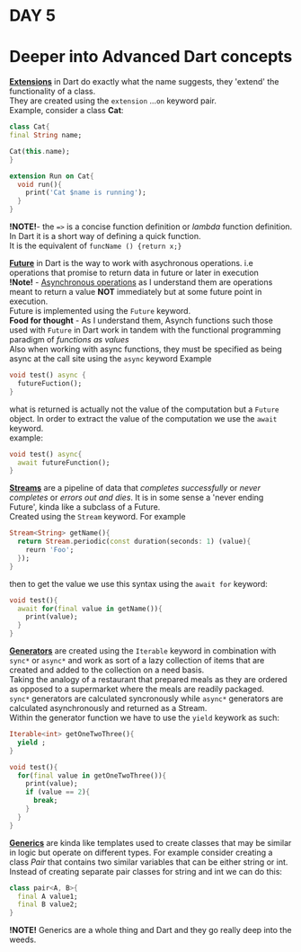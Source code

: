 # DAY 5
# Deeper into Advanced Dart concepts

<u>**Extensions**</u> in Dart do exactly what the name suggests, they 'extend' the functionality of a class.\
They are created using the `extension` ...`on` keyword pair.\
Example, consider a class **Cat**:
```dart
class Cat{
final String name;

Cat(this.name);
}

extension Run on Cat{
  void run(){
    print('Cat $name is running');
  }
}
```
**!NOTE!**- the `=>` is a concise function definition or *lambda* function definition. In Dart it is a short way of defining a quick function. \
It is the equivalent of `funcName () {return x;}`

<u>**Future**</u> in Dart is the way to work with asychronous operations. i.e operations that promise to return data in future or later in execution\
**!Note!** - <u>Asynchronous operations</u> as I understand them are operations meant to return a value **NOT** immediately but at some future point in execution. \
Future is implemented using the `Future` keyword.\
**Food for thought** - As I understand them, Asynch functions such those used with `Future` in Dart work in tandem with the functional programming paradigm of *functions as values*\
Also when working with async functions, they must be specified as being async at the call site using the `async` keyword
Example
```dart
void test() async {
  futureFuction();
}
```
what is returned is actually not the value of the computation but a `Future` object. In order to extract the value of the computation we use the `await` keyword.\
example:
```dart
void test() async{
  await futureFunction();
}
```

<u>**Streams**</u> are a pipeline of data that *completes successfully* or *never completes* or *errors out and dies*. It is in some sense a 'never ending Future', kinda like a subclass of a Future.\
Created using the `Stream` keyword. For example
```dart
Stream<String> getName(){
  return Stream.periodic(const duration(seconds: 1) (value){
    reurn 'Foo';
  });
}
```
then to get the value we use this syntax using the `await for` keyword:
```dart
void test(){
  await for(final value in getName()){
    print(value);
  }
}
```

<u>**Generators**</u> are created using the `Iterable` keyword in combination with `sync*` or `async*` and work as sort of a lazy collection of items that are created and added to the collection on a need basis.\
Taking the analogy of a restaurant that prepared meals as they are ordered as opposed to a supermarket where the meals are readily packaged.\
`sync*` generators are calculated syncronously while `async*` generators are calculated asynchronously and returned as a Stream.\
Within the generator function we have to use the `yield` keywork as such:
```dart
Iterable<int> getOneTwoThree(){
  yield ;
}

void test(){
  for(final value in getOneTwoThree()){
    print(value);
    if (value == 2){
      break;
    }
  }
}
```

<u>**Generics**</u> are kinda like templates used to create classes that may be similar in logic but operate on different types. For example consider creating a class *Pair* that contains two similar variables that can be either string or int. Instead of creating separate pair classes for string and int we can do this:
```dart
class pair<A, B>{
  final A value1;
  final B value2;
}
```
**!NOTE!** Generics are a whole thing and Dart and they go really deep into the weeds.
